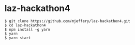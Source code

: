 # laz-hackathon4 
```
$ git clone https://github.com/mjeffery/laz-hackathon4.git 
$ cd laz-hackathon4
$ npm install -g yarn
$ yarn
$ yarn start
```
